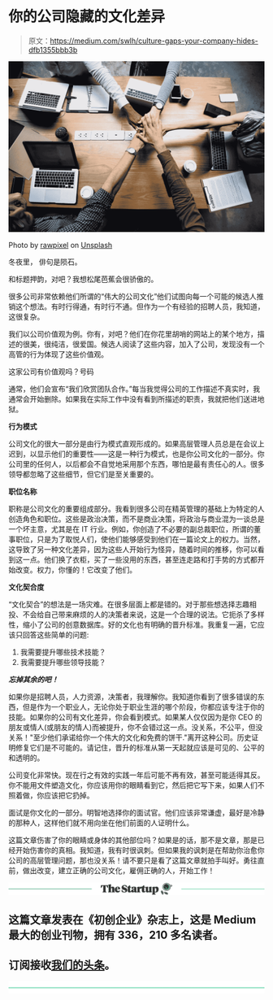 # 你的公司隐藏的文化差异

> 原文：<https://medium.com/swlh/culture-gaps-your-company-hides-dfb1355bbb3b>

![](img/a248bfbfa4bf6a40203bd2ae427b56cb.png)

Photo by [rawpixel](https://unsplash.com/@rawpixel?utm_source=medium&utm_medium=referral) on [Unsplash](https://unsplash.com?utm_source=medium&utm_medium=referral)

冬夜里，
俳句是陨石。

和标题押韵，对吧？我想松尾芭蕉会很骄傲的。

很多公司非常依赖他们所谓的“伟大的公司文化”他们试图向每一个可能的候选人推销这个想法。有时行得通，有时行不通。但作为一个有经验的招聘人员，我知道，这很复杂。

我们以公司价值观为例。你有，对吧？他们在你花里胡哨的网站上的某个地方，描述的很美，很纯洁，很爱国。候选人阅读了这些内容，加入了公司，发现没有一个高管的行为体现了这些价值观。

这家公司有价值观吗？号码

通常，他们会宣布“我们欣赏团队合作。”每当我觉得公司的工作描述不真实时，我通常会开始删除。如果我在实际工作中没有看到所描述的职责，我就把他们送进地狱。

**行为模式**

公司文化的很大一部分是由行为模式直观形成的。如果高层管理人员总是在会议上迟到，以显示他们的重要性——这是一种行为模式，也是你公司文化的一部分。你公司里的任何人，以后都会不自觉地采用那个东西，哪怕是最有责任心的人。很多领导都忽略了这些细节，但它们是至关重要的。

**职位名称**

职称是公司文化的重要组成部分。我看到很多公司在精英管理的基础上为特定的人创造角色和职位。这些是政治决策，而不是商业决策，将政治与商业混为一谈总是一个坏主意，尤其是在 IT 行业。例如，你创造了不必要的副总裁职位，所谓的董事职位，只是为了取悦人们，使他们能够感受到他们在一篇论文上的权力。当然，这导致了另一种文化差异，因为这些人开始行为怪异，随着时间的推移，你可以看到这一点。他们换了衣柜，买了一些没用的东西，甚至连走路和打手势的方式都开始改变。权力，你懂的！它改变了他们。

**文化契合度**

“文化契合”的想法是一场灾难。在很多层面上都是错的。对于那些想选择志趣相投、不会给自己带来麻烦的人的决策者来说，这是一个合理的说法。它扼杀了多样性，缩小了公司的创意数据库。好的文化也有明确的晋升标准。我重复一遍，它应该只回答这些简单的问题:

1.  我需要提升哪些技术技能？
2.  我需要提升哪些领导技能？

***忘掉其余的吧！***

如果你是招聘人员，人力资源，决策者，我理解你。我知道你看到了很多错误的东西，但是作为一个职业人，无论你处于职业生涯的哪个阶段，你都应该专注于你的技能。如果你的公司有文化差异，你会看到模式。如果某人仅仅因为是你 CEO 的朋友或情人(或朋友的情人)而被提升，你不会错过这一点。没关系，不公平，但没关系！"至少他们承诺给你一个伟大的文化和免费的饼干."离开这种公司。历史证明修复它们是不可能的。请记住，晋升的标准从第一天起就应该是可见的、公平的和透明的。

公司变化非常快。现在行之有效的实践一年后可能不再有效，甚至可能适得其反。你不能用文件塑造文化，你应该用你的眼睛看到它，然后把它写下来，如果人们不照着做，你应该把它扔掉。

面试是你文化的一部分。明智地选择你的面试官。他们应该非常谦虚，最好是冷静的那种人，这样他们就不用向坐在他们前面的人证明什么。

这篇文章伤害了你的眼睛或身体的其他部位吗？如果是的话，那不是文章，那是已经开始伤害你的真相。我知道，我有时很讽刺。但如果我的讽刺是在帮助你治愈你公司的高层管理问题，那也没关系！请不要只是看了这篇文章就拍手叫好。勇往直前，做出改变，建立正确的公司文化，雇佣正确的人，开始工作！

[![](img/308a8d84fb9b2fab43d66c117fcc4bb4.png)](https://medium.com/swlh)

## 这篇文章发表在《初创企业》杂志上，这是 Medium 最大的创业刊物，拥有 336，210 多名读者。

## 订阅接收[我们的头条](http://growthsupply.com/the-startup-newsletter/)。

[![](img/b0164736ea17a63403e660de5dedf91a.png)](https://medium.com/swlh)